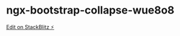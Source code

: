 # ngx-bootstrap-collapse-wue8o8

[Edit on StackBlitz ⚡️](https://stackblitz.com/edit/ngx-bootstrap-collapse-wue8o8)
